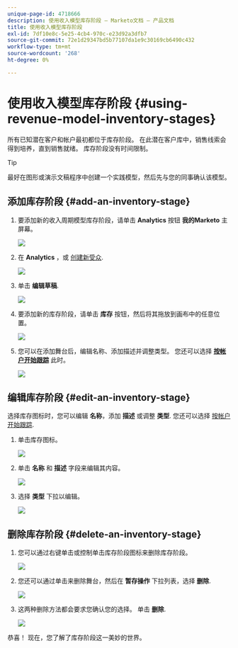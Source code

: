 ```yaml
---
unique-page-id: 4718666
description: 使用收入模型库存阶段 — Marketo文档 — 产品文档
title: 使用收入模型库存阶段
exl-id: 7df10e8c-5e25-4cb4-970c-e23d92a3dfb7
source-git-commit: 72e1d29347bd5b77107da1e9c30169cb6490c432
workflow-type: tm+mt
source-wordcount: '268'
ht-degree: 0%

---
```


# 使用收入模型库存阶段 {#using-revenue-model-inventory-stages}

所有已知潜在客户和帐户最初都位于库存阶段。 在此潜在客户库中，销售线索会得到培养，直到销售就绪。 库存阶段没有时间限制。

>[!TIP]
>
>最好在图形或演示文稿程序中创建一个实践模型，然后先与您的同事确认该模型。

## 添加库存阶段 {#add-an-inventory-stage}

1. 要添加新的收入周期模型库存阶段，请单击 **Analytics** 按钮 **我的Marketo** 主屏幕。

   ![](assets/image2015-4-27-11-3a54-3a41.png)

1. 在 **Analytics** ，或 [创建新受众](/help/marketo/product-docs/reporting/revenue-cycle-analytics/revenue-cycle-models/create-a-new-revenue-model.md).

   ![](assets/image2015-4-27-14-3a31-3a53.png)

1. 单击 **编辑草稿**.

   ![](assets/image2015-4-27-12-3a10-3a49.png)

1. 要添加新的库存阶段，请单击 **库存** 按钮，然后将其拖放到画布中的任意位置。

   ![](assets/image2015-4-28-13-3a9-3a37.png)

1. 您可以在添加舞台后，编辑名称、添加描述并调整类型。 您还可以选择 **[按帐户开始跟踪](/help/marketo/product-docs/reporting/revenue-cycle-analytics/revenue-cycle-models/start-tracking-by-account-in-the-revenue-modeler.md)** 此时。

   ![](assets/image2015-4-27-13-3a29-3a2.png)

## 编辑库存阶段 {#edit-an-inventory-stage}

选择库存图标时，您可以编辑 **名称**，添加 **描述** 或调整 **类型**. 您还可以选择 [按帐户开始跟踪](/help/marketo/product-docs/reporting/revenue-cycle-analytics/revenue-cycle-models/start-tracking-by-account-in-the-revenue-modeler.md).

1. 单击库存图标。

   ![](assets/image2015-4-27-15-3a55-3a10.png)

1. 单击 **名称** 和 **描述** 字段来编辑其内容。

   ![](assets/image2015-4-27-13-3a34-3a58.png)

1. 选择 **类型** 下拉以编辑。

   ![](assets/image2015-4-27-13-3a36-3a52.png)

## 删除库存阶段 {#delete-an-inventory-stage}

1. 您可以通过右键单击或控制单击库存阶段图标来删除库存阶段。

   ![](assets/image2015-4-28-13-3a0-3a20.png)

1. 您还可以通过单击来删除舞台，然后在 **暂存操作** 下拉列表，选择 **删除**.

   ![](assets/image2015-4-28-13-3a1-3a17.png)

1. 这两种删除方法都会要求您确认您的选择。 单击 **删除**.

   ![](assets/image2015-4-28-13-3a5-3a26.png)

恭喜！ 现在，您了解了库存阶段这一美妙的世界。

